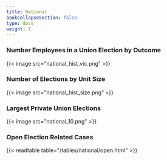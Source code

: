 ```yaml
---
title: National
bookCollapseSection: false
type: docs
weight: 1
---
```


### Number Employees in a Union Election by Outcome
{{< image src="national_hist_vic.png" >}}

### Number of Elections by Unit Size
{{< image src="national_hist_size.png" >}}

### Largest Private Union Elections
{{< image src="national_10.png" >}}

### Open Election Related Cases
{{< readtable table="/tables/national/open.html" >}}
